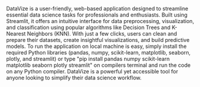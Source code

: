 DataVize is a user-friendly, web-based application designed to streamline essential data science tasks for professionals and enthusiasts. Built using Streamlit, it offers an intuitive interface for data preprocessing, visualization, and classification using popular algorithms like Decision Trees and K-Nearest Neighbors (KNN). With just a few clicks, users can clean and prepare their datasets, create insightful visualizations, and build predictive models. To run the application on local machine is easy, simply install the required Python libraries (pandas, numpy, scikit-learn, matplotlib, seaborn, plotly, and streamlit) or type "pip install pandas numpy scikit-learn matplotlib seaborn plotly streamlit" on compilers terminal and run the code on any Python compiler. DataVize is a powerful yet accessible tool for anyone looking to simplify their data science workflow.
